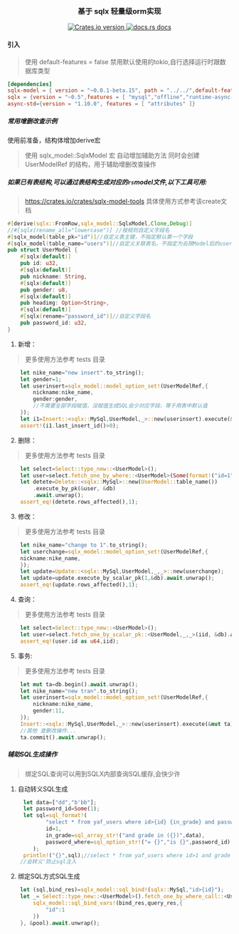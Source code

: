 <div align="center">
<h3>基于 sqlx 轻量级orm实现</h3>
</div>

<div align="center">
  <a href="https://crates.io/crates/sqlx-model">
    <img src="https://img.shields.io/crates/v/sqlx-model.svg?style=flat-square"
    alt="Crates.io version" />
  </a>
  <a href="https://docs.rs/sqlx-model">
    <img src="https://img.shields.io/badge/docs-latest-blue.svg?style=flat-square"
      alt="docs.rs docs" />
  </a>
</div>


#### 引入

> 使用 default-features = false 禁用默认使用的tokio,自行选择运行时跟数据库类型

```toml
[dependencies]
sqlx-model = { version = "~0.0.1-beta.15", path = "../../",default-features = false,features = ["sqlx-mysql"] }
sqlx = {version = "~0.5",features = [ "mysql","offline","runtime-async-std-native-tls"] }
async-std={version = "1.10.0", features = [ "attributes" ]}
```

##### 常用增删改查示例

使用前准备，结构体增加derive宏
> 使用 sqlx_model::SqlxModel 宏 自动增加辅助方法
> 同时会创建 UserModelRef 的结构，用于辅助增删改查操作


##### 如果已有表结构,可以通过表结构生成对应的`rs`model文件,以下工具可用:

> https://crates.io/crates/sqlx-model-tools 具体使用方式参考该create文档


```rust
#[derive(sqlx::FromRow,sqlx_model::SqlxModel,Clone,Debug)]
//#[sqlx(rename_all="lowercase")] //按规则自定义字段名
#[sqlx_model(table_pk="id")]//自定义表主键，不指定默认第一个字段
#[sqlx_model(table_name="users")]//自定义关联表名，不指定为去除Model后的user
pub struct UserModel {
    #[sqlx(default)]
    pub id: u32,
    #[sqlx(default)]
    pub nickname: String,
    #[sqlx(default)]
    pub gender: u8,
    #[sqlx(default)]
    pub headimg: Option<String>,
    #[sqlx(default)]
    #[sqlx(rename="password_id")]//自定义字段名
    pub password_id: u32,
}
```

1. 新增：

> 更多使用方法参考 tests 目录

```rust
    let nike_name="new insert".to_string();
    let gender=1;
    let userinsert=sqlx_model::model_option_set!(UserModelRef,{
        nickname:nike_name,
        gender:gender,
        //不需要全部字段赋值，没赋值生成SQL会少对应字段，等于用表中默认值
    });
    let i1=Insert::<sqlx::MySql,UserModel,_>::new(userinsert).execute(&db).await.unwrap();
    assert!(i1.last_insert_id()>0);
```

2. 删除：

> 更多使用方法参考 tests 目录

```rust
    let select=Select::type_new::<UserModel>();
    let user=select.fetch_one_by_where::<UserModel>(Some(format!("id=1")), &db).await.unwrap();
    let detete=Delete::<sqlx::MySql>::new(UserModel::table_name())
        .execute_by_pk(&user, &db)
        .await.unwrap();
    assert_eq!(detete.rows_affected(),1);
```

3. 修改：

> 更多使用方法参考 tests 目录

```rust
    let nike_name="change to 1".to_string();
    let userchange=sqlx_model::model_option_set!(UserModelRef,{
    nickname:nike_name,
    });
    let update=Update::<sqlx::MySql,UserModel,_,_>::new(userchange);
    let update=update.execute_by_scalar_pk(1,&db).await.unwrap();
    assert_eq!(update.rows_affected(),1);
```

4. 查询：

> 更多使用方法参考 tests 目录

```rust
    let select=Select::type_new::<UserModel>();
    let user=select.fetch_one_by_scalar_pk::<UserModel,_,_>(iid, &db).await.unwrap();
    assert_eq!(user.id as u64,iid);
```

5. 事务:

> 更多使用方法参考 tests 目录

```rust
    let mut ta=db.begin().await.unwrap();
    let nike_name="new tran".to_string();
    let userinsert=sqlx_model::model_option_set!(UserModelRef,{
        nickname:nike_name,
        gender:11,
    });
    Insert::<sqlx::MySql,UserModel,_>::new(userinsert).execute(&mut ta).await.unwrap();
    //其他 查删改操作...
    ta.commit().await.unwrap();
```

##### 辅助SQL生成操作

> 绑定SQL查询可以用到SQLX内部查询SQL缓存,会快少许

1. 自动转义SQL生成

```rust
     let data=["dd","b'bb"];
     let password_id=Some(1);
     let sql=sql_format!(
            "select * from yaf_users where id>{id} {in_grade} and password_id {password_where} ",
            id=1,
            in_grade=sql_array_str!("and grade in ({})",data),
            password_where=sql_option_str!("= {}","is {}",password_id)
        );
     println!("{}",sql);//select * from yaf_users where id>1 and grade in ('dd','b\'bb') and password_id = 1
    //会转义'防止sql注入
```

2. 绑定SQL方式SQL生成

```rust
    let (sql,bind_res)=sqlx_model::sql_bind!(sqlx::MySql,"id>{id}");
    let _= Select::type_new::<UserModel>().fetch_one_by_where_call::<UserModel,_,_>(sql,|mut query_res,_|{
        sqlx_model::sql_bind_vars!(bind_res,query_res,{
            "id":1
        })
    }, &pool).await.unwrap();
```
